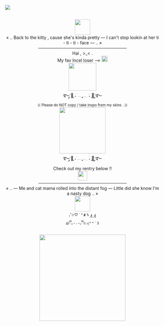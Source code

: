  ![](https://komarev.com/ghpvc/?username=KittenChanCorruptionArc&color=7E1A1A&style=plastic&label=_≽^•_˕_•_⁠✿≼_++++&abbreviated=trueb5415c)
<div align="center"> <br />
 <img src="https://file.garden/Zlo7whFY2AfQROME/Tumblr_l_54383047457010.jpg" "width="50" height="50"> <br />
  « .. Back to the kitty , cause she's kinda pretty — I can't stop lookin at her ti - ti - ti - face  — .. » <br /> 
 ───────────────────────────── <br />
 Hai , >_< . <br />
 My fav Incel loser —> <a href="https://github.com/WheresTheExit"><img src="https://file.garden/ZorENG263zPWFUDG/8854cefcff8d8198c260b34e9c8ff1d0b22b758d.gifv" "width="20" height=20" > </a> <br />
<img src="https://file.garden/Zlo7whFY2AfQROME/Tumblr_l_33662805895236.jpg" "width="90" height="90"> <br />
࿐༘་🐺ִֶָ ˖࣪ 𓂃ִִִֶֶֶָָָ𓂃 ࣪˖ ִֶָ🐇་༘࿐ <br />
  <sub/> ⟨⟨ Please do NOT copy / take inspo from my skins . ⟩⟩ </sub> <br />
<img src="https://file.garden/Zlo7whFY2AfQROME/Tumblr_l_243604178378750.jpg" "width="150" height="150"> <br />
  ࿐༘་🐺ִֶָ ˖࣪ 𓂃ִִֶֶָָ𓂃 ࣪˖ ִֶָ🐇་༘࿐<br />
  Check out my rentry below !!<br />
 <a href="https://rentry.co/KittenChanCorruptionArcc"><img src="https://file.garden/Zlo7whFY2AfQROME/Tumblr_l_4374811607490.gif" "width="30" height=30" > </a> <br />
  ───────────────────────────── <br />
  « .. — Me and cat mama rolled into the distant fog — Little did she know I'm a nasty dog .. » <br />
 <img src="https://file.garden/Zlo7whFY2AfQROME/Tumblr_l_54386552472472.jpg" "width="50" height="50"> <br />
  <sub/> ₊˚⊹♡ ` ᶻ 𝘇 𐰁   ႔ ႔ </sub> <br />
<sub/>໒꒰ྀི｡- ˕ -｡ྀི꒱১  ᠸ^ ^ ` 𐅠</sub> <br /> <br />
  <img src="https://file.garden/Zlo7whFY2AfQROME/bb-removebg-preview.png" "width="280" height="280"> <br />
</div>
